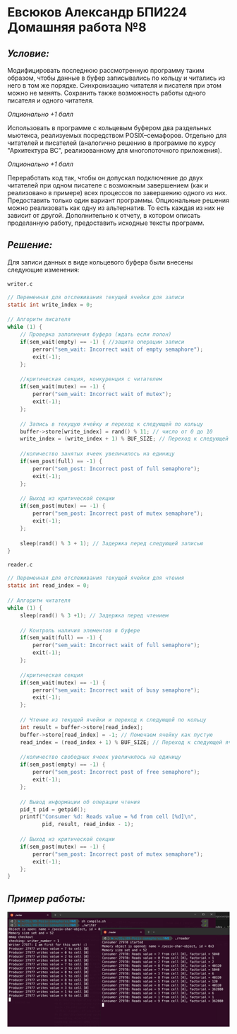 # Евсюков Александр БПИ224 <br/> Домашняя работа №8
## _Условие:_
Модифицировать последнюю рассмотренную программу таким образом, чтобы данные в буфер записывались по кольцу и читались из него в том же порядке. Синхронизацию читателя и писателя при этом можно не менять. Сохранить также возможность работы одного писателя и одного читателя.

_Опционально +1 балл_

Использовать в программе с кольцевым буфером два раздельных мьютекса, реализуемых посредством POSIX–семафоров. Отдельно для читателей и писателей (аналогично решению в программе по курсу "Архитектура ВС", реализованному для многопоточного приложения).

_Опционально +1 балл_

Переработать код так, чтобы он допускал подключение до двух читателей при одном писателе с возможным завершением (как и реализовано в примере) всех процессов по завершению одного из них.
Предоставить только один вариант программы. Опциональные решения можно реализовать как одну из альтернатив. То есть каждая из них не зависит от другой.
Дополнительно к отчету, в котором описать проделанную работу, предоставить исходные тексты программ.

## _Решение:_
Для записи данных в виде кольцевого буфера были внесены следующие изменения:

`writer.c`
``` c
// Переменная для отслеживания текущей ячейки для записи
static int write_index = 0;

// Алгоритм писателя
while (1) {
    // Проверка заполнения буфера (ждать если полон)
    if(sem_wait(empty) == -1) { //защита операции записи
        perror("sem_wait: Incorrect wait of empty semaphore");
        exit(-1);
    };

    //критическая секция, конкуренция с читателем
    if(sem_wait(mutex) == -1) {
        perror("sem_wait: Incorrect wait of mutex");
        exit(-1);
    };

    // Запись в текущую ячейку и переход к следующей по кольцу
    buffer->store[write_index] = rand() % 11; // число от 0 до 10
    write_index = (write_index + 1) % BUF_SIZE; // Переход к следующей ячейке

    //количество занятых ячеек увеличилось на единицу
    if(sem_post(full) == -1) {
        perror("sem_post: Incorrect post of full semaphore");
        exit(-1);
    };

    // Выход из критической секции
    if(sem_post(mutex) == -1) {
        perror("sem_post: Incorrect post of mutex semaphore");
        exit(-1);
    };

    sleep(rand() % 3 + 1); // Задержка перед следующей записью
}
```

`reader.c`
``` c
// Переменная для отслеживания текущей ячейки для чтения
static int read_index = 0;

// Алгоритм читателя
while (1) {
    sleep(rand() % 3 +1); // Задержка перед чтением

    // Контроль наличия элементов в буфере
    if(sem_wait(full) == -1) {
        perror("sem_wait: Incorrect wait of full semaphore");
        exit(-1);
    };

    //критическая секция
    if(sem_wait(mutex) == -1) {
        perror("sem_wait: Incorrect wait of busy semaphore");
        exit(-1);
    };

    // Чтение из текущей ячейки и переход к следующей по кольцу
    int result = buffer->store[read_index];
    buffer->store[read_index] = -1; // Помечаем ячейку как пустую
    read_index = (read_index + 1) % BUF_SIZE; // Переход к следующей ячейке

    //количество свободных ячеек увеличилось на единицу
    if(sem_post(empty) == -1) {
        perror("sem_post: Incorrect post of free semaphore");
        exit(-1);
    };

    // Вывод информации об операции чтения
    pid_t pid = getpid();
    printf("Consumer %d: Reads value = %d from cell [%d]\n",
           pid, result, read_index - 1);

    // Выход из критической секции
    if(sem_post(mutex) == -1) {
        perror("sem_post: Incorrect post of mutex semaphore");
        exit(-1);
    };
}
```

## _Пример работы:_
![alt text](screenshots/image1.png)